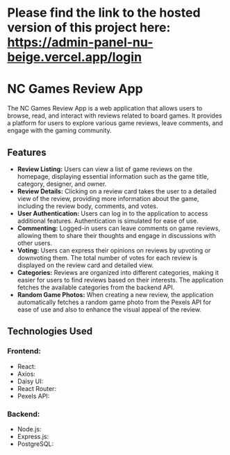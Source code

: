 # Please find the link to the hosted version of this project here: https://admin-panel-nu-beige.vercel.app/login

# NC Games Review App

The NC Games Review App is a web application that allows users to browse, read, and interact with reviews related to board games. It provides a platform for users to explore various game reviews, leave comments, and engage with the gaming community.

## Features

- **Review Listing:** Users can view a list of game reviews on the homepage, displaying essential information such as the game title, category, designer, and owner.
- **Review Details:** Clicking on a review card takes the user to a detailed view of the review, providing more information about the game, including the review body, comments, and votes.
- **User Authentication:** Users can log in to the application to access additional features. Authentication is simulated for ease of use.
- **Commenting:** Logged-in users can leave comments on game reviews, allowing them to share their thoughts and engage in discussions with other users.
- **Voting:** Users can express their opinions on reviews by upvoting or downvoting them. The total number of votes for each review is displayed on the review card and detailed view.
- **Categories:** Reviews are organized into different categories, making it easier for users to find reviews based on their interests. The application fetches the available categories from the backend API.
- **Random Game Photos:** When creating a new review, the application automatically fetches a random game photo from the Pexels API for ease of use and also to enhance the visual appeal of the review.

## Technologies Used

### Frontend:

- React:
- Axios:
- Daisy UI:
- React Router:
- Pexels API:

### Backend:

- Node.js:
- Express.js:
- PostgreSQL:
